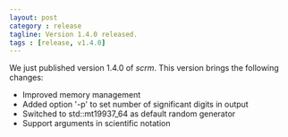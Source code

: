 ```yaml
---
layout: post
category : release
tagline: Version 1.4.0 released.
tags : [release, v1.4.0]
---
```


We just published version 1.4.0 of _scrm_. This version brings the following
changes:

+ Improved memory management
+ Added option '-p' to set number of significant digits in output
+ Switched to std::mt19937_64 as default random generator
+ Support arguments in scientific notation

